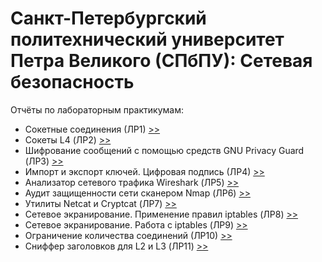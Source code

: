 Санкт-Петербургский политехнический университет Петра Великого (СПбПУ): Сетевая безопасность
=======================

Отчёты по лабораторным практикумам:
- Сокетные соединения (ЛР1) [>>](https://github.com/SemenMartynov/SPbPU_NetworkSecurity/blob/main/LabProjects/lab01.tex)
- Сокеты L4 (ЛР2) [>>](https://github.com/SemenMartynov/SPbPU_NetworkSecurity/blob/main/LabProjects/lab02.tex)
- Шифрование сообщений с помощью средств GNU Privacy Guard (ЛР3) [>>](https://github.com/SemenMartynov/SPbPU_NetworkSecurity/blob/main/LabProjects/lab03.tex)
- Импорт и экспорт ключей. Цифровая подпись (ЛР4) [>>](https://github.com/SemenMartynov/SPbPU_NetworkSecurity/blob/main/LabProjects/lab04.tex)
- Анализатор сетевого трафика Wireshark (ЛР5) [>>](https://github.com/SemenMartynov/SPbPU_NetworkSecurity/blob/main/LabProjects/lab05.tex)
- Аудит защищенности сети сканером Nmap (ЛР6) [>>](https://github.com/SemenMartynov/SPbPU_NetworkSecurity/blob/main/LabProjects/lab06.tex)
- Утилиты Netcat и Cryptcat (ЛР7) [>>](https://github.com/SemenMartynov/SPbPU_NetworkSecurity/blob/main/LabProjects/lab07.tex)
- Сетевое экранирование. Применение правил iptables (ЛР8) [>>](https://github.com/SemenMartynov/SPbPU_NetworkSecurity/blob/main/LabProjects/lab08.tex)
- Сетевое экранирование. Работа с iptables (ЛР9) [>>](https://github.com/SemenMartynov/SPbPU_NetworkSecurity/blob/main/LabProjects/lab09.tex)
- Ограничение количества соединений (ЛР10) [>>](https://github.com/SemenMartynov/SPbPU_NetworkSecurity/blob/main/LabProjects/lab10.tex)
- Сниффер заголовков для L2 и L3 (ЛР11) [>>](https://github.com/SemenMartynov/SPbPU_NetworkSecurity/blob/main/LabProjects/lab11.tex)
